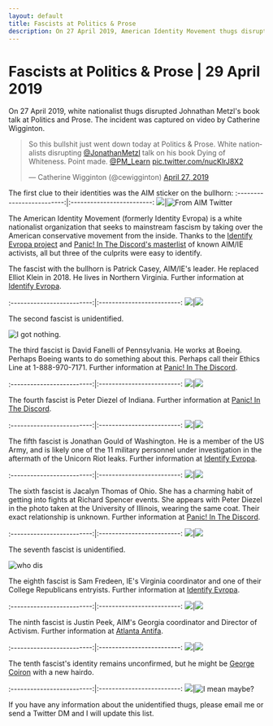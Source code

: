 ```yaml
---
layout: default
title: Fascists at Politics & Prose
description: On 27 April 2019, American Identity Movement thugs disrupted a book talk at Politics and Prose.
---
```

# Fascists at Politics & Prose | 29 April 2019

On 27 April 2019, white nationalist thugs disrupted Johnathan Metzl's book talk at Politics and Prose.  The incident was captured on video by Catherine Wigginton.

<blockquote class="twitter-tweet" data-lang="en"><p lang="en" dir="ltr">So this bullshit just went down today at Politics &amp; Prose. White nationalists disrupting <a href="https://twitter.com/JonathanMetzl?ref_src=twsrc%5Etfw">@JonathanMetzl</a> talk on his book Dying of Whiteness. Point made. <a href="https://twitter.com/PM_Learn?ref_src=twsrc%5Etfw">@PM_Learn</a> <a href="https://t.co/nucKlrJ8X2">pic.twitter.com/nucKlrJ8X2</a></p>&mdash; Catherine Wigginton (@cewigginton) <a href="https://twitter.com/cewigginton/status/1122255631757524992?ref_src=twsrc%5Etfw">April 27, 2019</a></blockquote>
<script async src="https://platform.twitter.com/widgets.js" charset="utf-8"></script>

The first clue to their identities was the AIM sticker on the bullhorn:
:-------------------------:|:-------------------------:
![](../assets/images/politics-and-prose-incident/AIMsticker.png)|![From AIM Twitter](../assets/images/politics-and-prose-incident/AIMstickertwitter.jpg)

The American Identity Movement (formerly Identity Evropa) is a white nationalist organization that seeks to mainstream fascism by taking over the American conservative movement from the inside.  Thanks to the [Identify Evropa project](https://identifyevropa.org/) and [Panic! In The Discord's masterlist](https://pad.riseup.net/p/r.f6c36916ae98317d351f6f1d817799fb) of known AIM/IE activists, all but three of the culprits were easy to identify.

The fascist with the bullhorn is Patrick Casey, AIM/IE's leader.  He replaced Elliot Klein in 2018.  He lives in Northern Virginia.  Further information at [Identify Evropa](https://identifyevropa.org/patrick-casey-executive-director/).

:-------------------------:|:-------------------------:
![](../assets/images/politics-and-prose-incident/videocasey.png)|![](../assets/images/politics-and-prose-incident/IDcasey.jpg)

The second fascist is unidentified.

![I got nothing.](../assets/images/politics-and-prose-incident/fascistno2.png)

The third fascist is David Fanelli of Pennsylvania.  He works at Boeing.  Perhaps Boeing wants to do something about this.  Perhaps call their Ethics Line at 1-888-970-7171.  Further information at [Panic! In The Discord](https://panicinthediscord.noblogs.org/post/2019/03/10/meet-david-fanelli-identity-evropa-fash-in-pennsylvania/).

:-------------------------:|:-------------------------:
![](../assets/images/politics-and-prose-incident/videodavid.png)|![](../assets/images/politics-and-prose-incident/IDdavid.jpg)

The fourth fascist is Peter Diezel of Indiana.  Further information at [Panic! In The Discord](https://panicinthediscord.noblogs.org/post/2019/03/12/peter-earl-diezel-white-supremacist-from-indiana-also-active-in-illinois-chicago/).

:-------------------------:|:-------------------------:
![](../assets/images/politics-and-prose-incident/videopeter.jpg)|![](../assets/images/politics-and-prose-incident/IDpeter.jpg)

The fifth fascist is Jonathan Gould of Washington.  He is a member of the US Army, and is likely one of the 11 military personnel under investigation in the aftermath of the Unicorn Riot leaks.  Further information at [Identify Evropa](https://identifyevropa.org/jonathan-gould-soldier-artist-white-supremacist/).

:-------------------------:|:-------------------------:
![](../assets/images/politics-and-prose-incident/videojonathan.png)|![](../assets/images/politics-and-prose-incident/IDjonathan.jpg)

The sixth fascist is Jacalyn Thomas of Ohio. She has a charming habit of getting into fights at Richard Spencer events.  She appears with Peter Diezel in the photo taken at the University of Illinois, wearing the same coat.  Their exact relationship is unknown.  Further information at [Panic! In The Discord](https://panicinthediscord.noblogs.org/post/2019/03/11/nitrodubs-aka-jacalyn-grace-thomas-the-nitronazi/).

:-------------------------:|:-------------------------:
![](../assets/images/politics-and-prose-incident/videojacalyn.png)|![](../assets/images/politics-and-prose-incident/IDjacalyn.png)

The seventh fascist is unidentified.

![who dis](../assets/images/politics-and-prose-incident/fascistno7.png)

The eighth fascist is Sam Fredeen, IE's Virginia coordinator and one of their College Republicans entryists.  Further information at [Identify Evropa](https://identifyevropa.org/samuel-fredeen-virginia-coordinator/).

:-------------------------:|:-------------------------:
![](../assets/images/politics-and-prose-incident/videosam.png)|![](../assets/images/politics-and-prose-incident/IDsam.jpg)

The ninth fascist is Justin Peek, AIM's Georgia coordinator and Director of Activism.  Further information at [Atlanta Antifa](https://atlantaantifa.org/2019/03/04/justin-peek-metro-atlanta-racist-is-national-director-of-activism-for-identity-evropa/).

:-------------------------:|:-------------------------:
![](../assets/images/politics-and-prose-incident/videojustin.png)|![](../assets/images/politics-and-prose-incident/IDjustin.jpg)

The tenth fascist's identity remains unconfirmed, but he might be [George Coiron](https://archive.is/yj1R7) with a new hairdo.

:-------------------------:|:-------------------------:
![](../assets/images/politics-and-prose-incident/fascistno10.png)|![I mean maybe?](../assets/images/politics-and-prose-incident/georgecoiron.jpg)

If you have any information about the unidentified thugs, please email me or send a Twitter DM and I will update this list.
